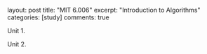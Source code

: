 layout: post
title: "MIT 6.006"
excerpt: "Introduction to Algorithms"
categories: [study]
comments: true

Unit 1.

Unit 2.
